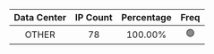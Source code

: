 | Data Center | IP Count | Percentage | Freq |
|:------------:|:--------:|:-----------:|:-----:|
| OTHER | 78 | 100.00% | 🟢 |